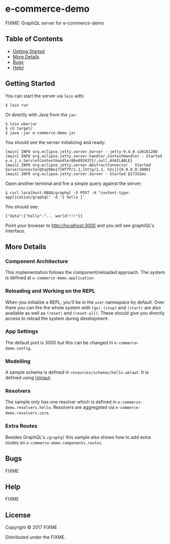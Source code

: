 # e-commerce-demo

FIXME: GraphQL server for e-commerce-demo

## Table of Contents

* [Getting Started](#getting-started)
* [More Details](#more-details)
* [Bugs](#bugs)
* [Help!](#help)

## Getting Started

You can start the server via `lein` with:

    $ lein run

Or directly with Java from the `jar`:

    $ lein uberjar
    $ cd target/
    $ java -jar e-commerce-demo.jar

You should see the server initializing and ready:

```
[main] INFO org.eclipse.jetty.server.Server - jetty-9.4.0.v20161208
[main] INFO org.eclipse.jetty.server.handler.ContextHandler - Started o.e.j.s.ServletContextHandler@6e892437{/,null,AVAILABLE}
[main] INFO org.eclipse.jetty.server.AbstractConnector - Started ServerConnector@5a208e17{HTTP/1.1,[http/1.1, h2c]}{0.0.0.0:3000}
[main] INFO org.eclipse.jetty.server.Server - Started @17352ms
```

Open another terminal and fire a simple query against the server:

    $ curl localhost:8888/graphql -X POST -H "content-type: application/graphql" -d '{ hello }'

You should see:

    {"data":{"hello":"... world!!!!"}}

Point your browser to [http://localhost:3000](http://localhost:3000) and you will see graphiQL's interface.

## More Details

### Component Architecture

This implementation follows the component/reloaded approach. The system is defined at
`e-commerce-demo.application`

### Reloading and Working on the REPL

When you initialize a REPL, you'll be in the `user` namespace by default. Over there you
can fire the whole system with `(go)`. `(stop)` and `(start)` are also available as well as
`(reset)` and `(reset-all)`. These should give you directly access to reload the system during
development.

### App Settings

The default port is 3000 but this can be changed in `e-commerce-demo.config`.

### Modelling

A sample schema is defined in `resources/schemas/hello.umlaut`. It is defined using
[Umlaut](http://github.com/workco/umlaut).

### Resolvers

The sample only has one resolver which is defined in `e-commerce-demo.resolvers.hello`. Resolvers
are aggregated via `e-commerce-demo.resolvers.core`.

### Extra Routes

Besides GraphQL's `/graphql` this sample also shows how to add extra routes on `e-commerce-demo.components.routes`.

## Bugs

FIXME

## Help

FIXME

## License

Copyright © 2017 FIXME

Distributed under the FIXME.
